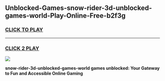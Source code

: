 
## Unblocked-Games-snow-rider-3d-unblocked-games-world-Play-Online-Free-b2f3g
<h3>
<a href="https://premium76.site?title=snow-rider-3d-unblocked-games-world&ref=26A">CLICK TO PLAY</a></h3>
<hr>

<h3>
<a href="https://premium76.site?title=snow-rider-3d-unblocked-games-world&ref=26A">CLICK 2 PLAY</a>
  
</h3>

<a href="https://premium76.site?title=snow-rider-3d-unblocked-games-world&ref=26A"><img src="https://clearcache.store/games.png"></a>


**snow-rider-3d-unblocked-games-world games unblocked: Your Gateway to Fun and Accessible Online Gaming**
